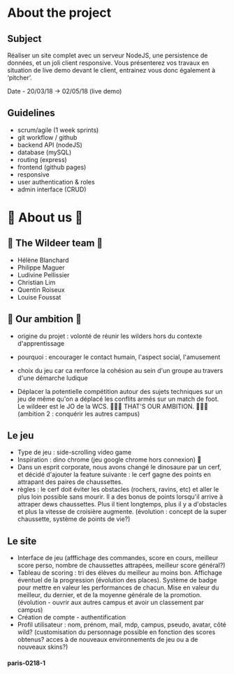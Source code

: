 # About the project

## Subject

Réaliser un site complet avec un serveur NodeJS, une persistence de données, et un joli client responsive. Vous présenterez vos travaux en situation de live demo devant le client, entrainez vous donc également à ‘pitcher’.

Date - 20/03/18 -> 02/05/18 (live demo)

## Guidelines

- scrum/agile (1 week sprints)
- git workflow / github
- backend API (nodeJS)
- database (mySQL)
- routing (express)
- frontend (github pages)
- responsive
- user authentication & roles
- admin interface (CRUD)

# 🧦 About us 🧦

## 🦌 The Wildeer team 🦌

- Hélène Blanchard
- Philippe Maguer
- Ludivine Pellissier
- Christian Lim
- Quentin Roiseux
- Louise Foussat

## 🧡 Our ambition 🧡

- origine du projet : volonté de réunir les wilders hors du contexte d'apprentissage
- pourquoi : encourager le contact humain, l'aspect social, l'amusement

- choix du jeu car ca renforce la cohésion au sein d'un groupe au travers d'une démarche ludique

- Déplacer la potentielle compétition autour des sujets techniques sur un jeu de même qu'on a déplacé les conflits armés sur un match de foot. Le wildeer est le JO de la WCS. 
🧡🦌🧡 THAT'S OUR AMBITION. 🧡🦌🧡
(ambition 2 : conquérir les autres campus)

## Le jeu 

- Type de jeu : side-scrolling video game
- Inspiration : dino chrome (jeu google chrome hors connexion) 🦖
- Dans un esprit corporate, nous avons changé le dinosaure par un cerf, et décidé d'ajouter la feature suivante : le cerf gagne des points en attrapant des paires de chaussettes.
- règles : le cerf doit éviter les obstacles (rochers, ravins, etc) et aller le plus loin possible sans mourir. Il a des bonus de points lorsqu'il arrive à attraper dews chaussettes. Plus il tient longtemps, plus il y a d'obstacles et plus la vitesse de croisière augmente. (évolution : concept de la super chaussette, système de points de vie?)

## Le site

- Interface de jeu (afffichage des commandes, score en cours, meilleur score perso, nombre de chaussettes attrapées, meilleur score général?)
- Tableau de scoring : tri des élèves du meilleur au moins bon. Affichage éventuel de la progression (évolution des places). Système de badge pour mettre en valeur les performances de chacun. Mise en valeur du meilleur, du dernier, et de la moyenne générale de la promotion. (évolution - ouvrir aux autres campus et avoir un classement par campus)
- Création de compte - authentification 
- Profil utilisateur : nom, prénom, mail, mdp, campus, pseudo, avatar, côté wild? (customisation du personnage possible en fonction des scores obtenus? acces à de nouveaux environnements de jeu ou a de nouveaux skins?)

#### paris-0218-1
